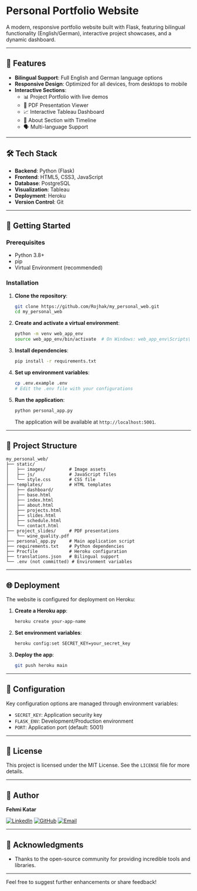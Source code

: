 
# Personal Portfolio Website

A modern, responsive portfolio website built with Flask, featuring bilingual functionality (English/German), interactive project showcases, and a dynamic dashboard.

---

## 🌟 Features

- **Bilingual Support**: Full English and German language options
- **Responsive Design**: Optimized for all devices, from desktops to mobile
- **Interactive Sections**:
  - 📊 Project Portfolio with live demos
  - 📑 PDF Presentation Viewer
  - 📈 Interactive Tableau Dashboard
  - 📝 About Section with Timeline
  - 🗣️ Multi-language Support

---

## 🛠️ Tech Stack

- **Backend**: Python (Flask)  
- **Frontend**: HTML5, CSS3, JavaScript  
- **Database**: PostgreSQL  
- **Visualization**: Tableau  
- **Deployment**: Heroku  
- **Version Control**: Git  

---

## 🚀 Getting Started

### Prerequisites

- Python 3.8+
- pip
- Virtual Environment (recommended)

### Installation

1. **Clone the repository**:
   ```bash
   git clone https://github.com/Rojhak/my_personal_web.git
   cd my_personal_web


2. **Create and activate a virtual environment**:
   ```bash
   python -m venv web_app_env
   source web_app_env/bin/activate  # On Windows: web_app_env\Scripts\activate
   ```

3. **Install dependencies**:
   ```bash
   pip install -r requirements.txt
   ```

4. **Set up environment variables**:
   ```bash
   cp .env.example .env
   # Edit the .env file with your configurations
   ```

5. **Run the application**:
   ```bash
   python personal_app.py
   ```

   The application will be available at `http://localhost:5001`.

---

## 📁 Project Structure

```plaintext
my_personal_web/
├── static/
│   ├── images/         # Image assets
│   ├── js/             # JavaScript files
│   └── style.css       # CSS file
├── templates/          # HTML templates
│   ├── dashboard/
│   ├── base.html
│   ├── index.html
│   ├── about.html
│   ├── projects.html
│   ├── slides.html
│   ├── schedule.html
│   └── contact.html
├── project_slides/     # PDF presentations
│   └── wine_quality.pdf
├── personal_app.py     # Main application script
├── requirements.txt    # Python dependencies
├── Procfile            # Heroku configuration
├── translations.json   # Bilingual support
└── .env (not committed) # Environment variables
```

---

## 🌐 Deployment

The website is configured for deployment on Heroku:

1. **Create a Heroku app**:
   ```bash
   heroku create your-app-name
   ```

2. **Set environment variables**:
   ```bash
   heroku config:set SECRET_KEY=your_secret_key
   ```

3. **Deploy the app**:
   ```bash
   git push heroku main
   ```

---

## 🔧 Configuration

Key configuration options are managed through environment variables:

- `SECRET_KEY`: Application security key
- `FLASK_ENV`: Development/Production environment
- `PORT`: Application port (default: 5001)

---

## 📝 License

This project is licensed under the MIT License. See the `LICENSE` file for more details.

---

## 👤 Author

**Fehmi Katar**

[![LinkedIn](https://img.shields.io/badge/LinkedIn-Fehmi%20Katar-blue?style=flat-square&logo=linkedin)](https://www.linkedin.com/in/fehmi-dataanalyst)
[![GitHub](https://img.shields.io/badge/GitHub-Rojhak-black?style=flat-square&logo=github)](https://github.com/Rojhak)
[![Email](https://img.shields.io/badge/Email-katar.fhm%40gmail.com-red?style=flat-square&logo=gmail)](mailto:katar.fhm@gmail.com)

---

## 🙏 Acknowledgments

- Thanks to the open-source community for providing incredible tools and libraries.
---
Feel free to suggest further enhancements or share feedback!

